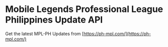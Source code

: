 # Mobile Legends Professional League Philippines Update API

Get the latest MPL-PH Updates from [https://ph-mpl.com/](https://ph-mpl.com/)

